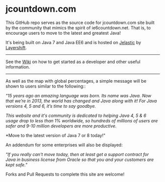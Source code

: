 jcountdown.com
==============

This GitHub repo serves as the source code for jcountdown.com site built by the community that 
mimics the spirit of ie6countdown.net. That is, to encourage users to move to the latest and greatest Java! 

It's being built on Java 7 and Java EE6 and is hosted on [Jelastic](http://www.layershift.com/hosting/jelastic-cloud) by [Layershift](http://www.layershift.com/about/why-layershift).

---

See the [Wiki](https://github.com/AdoptOpenJDK/javacountdown/wiki) on how to get started as a developer and other useful information.

---

As well as the map with global percentages, a simple message will be shown to users similar to the following::

*"15 years ago an amazing language was born. Its name was Java. Now that we’re in 2013, the world has changed and 
Java along with it! For Java versions 4, 5 and 6, it’s time to say goodbye.*

*This website and it's community is dedicated to helping Java 4, 5 & 6 usage drop to less
than 1% worldwide, so hundreds of millions of users are safer and 9-10 million developers 
are more productive.*

*Move to the latest version of Java 7 or 8 today!"

An addendum for some enterprises will also be displayed:

*"If you really can't move today, then at least get a support contract for Java in business license from Oracle 
so that you and your customers are kept safe."*

Forks and Pull Requests to complete this site are welcome!
